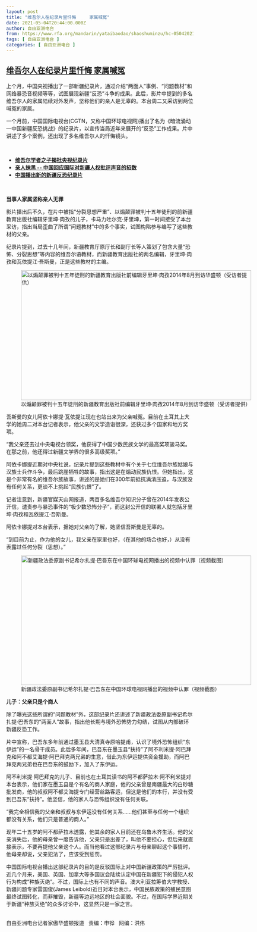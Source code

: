 ```yaml
---
layout: post
title: "维吾尔人在纪录片里忏悔     家属喊冤"
date: 2021-05-04T20:44:00.000Z
author: 自由亚洲电台
from: https://www.rfa.org/mandarin/yataibaodao/shaoshuminzu/hc-05042021113045.html
tags: [ 自由亚洲电台 ]
categories: [ 自由亚洲电台 ]
---
```

<!--1620161040000-->
[维吾尔人在纪录片里忏悔     家属喊冤](https://www.rfa.org/mandarin/yataibaodao/shaoshuminzu/hc-05042021113045.html)
------

<div>
<p></p><p>上个月，中国央视播出了一部新疆纪录片，通过介绍“两面人”事例、“问题教材”和网络暴恐音视频等等，试图展现新疆“反恐”斗争的成果。此后，影片中提到的多名维吾尔人的家属陆续对外发声，坚称他们的亲人是无辜的。本台周二又采访到两位喊冤的家属。<span></span></p><p><span>一个月前，中国国际电视台</span><span>(CGTN</span><span>，</span><span>又称中国环球电视网</span><span>)</span><span>播出</span><span>了名为《暗流涌动—中国新疆反恐挑战》的纪录片，以宣传当局近年来展开的“反恐”工作成果。片中讲述了多个案例，还出现了多名维吾尔人的</span><span>忏悔镜头</span><span>。</span></p><p><br/></p><ul><li><a href="https://www.rfa.org/mandarin/yataibaodao/shaoshuminzu/hc-04072021132836.html"><strong>维吾尔学者之子揭批央视纪录片</strong></a></li><li><a href="https://www.rfa.org/mandarin/yataibaodao/shaoshuminzu/rc-04132021101550.html"><strong>亲人抹黑 -- 中国回应国际对新疆人权批评声音的招数</strong></a></li><li><strong><a href="https://www.rfa.org/mandarin/Xinwen/5-03302021121216.html">中国播出新的新疆反恐纪录片</a></strong></li></ul><p><br/></p><p><span></span><strong><span>当事人家属坚称亲人无罪</span></strong></p><p><span>影片播出后不久，在片中被指“分裂思想严重”、以煽颠罪被判十五年徒刑的前新疆教育出版社编辑牙里坤·肉孜的儿子，</span><span>卡马力吐尔克·牙里坤，第一时间</span><span>接受了本台采访，指出当局歪曲了所谓“问题教材”中的多个事实，试图构陷参与编写了这些教材的父亲。</span></p><p><span></span><span>纪录片提到，过去十几年间，新疆教育厅原厅长和副厅长等人策划了包含大量“恐怖、分裂思想”等内容的维吾尔语教材，而新疆教育出版社的两名编辑，牙里坤·肉孜和瓦依提江·吾斯曼，正是这些教材的主编。</span></p><p><span><figure class="image-richtext image-inline captioned" style="width:620px;"><img alt="以煽颠罪被判十五年徒刑的新疆教育出版社前编辑牙里坤·肉孜2014年8月到访华盛顿（受访者提供）" height="349" src="https://www.rfa.org/mandarin/yataibaodao/shaoshuminzu/hc-05042021113045.html/hc0504d.jpg/@@images/5a962752-52f2-4632-a97d-49e3b80991e5.jpeg" title="hc0504d.jpg" width="620"/><figcaption class="image-caption">以煽颠罪被判十五年徒刑的新疆教育出版社前编辑牙里坤·肉孜2014年8月到访华盛顿（受访者提供）</figcaption><small></small></figure></span></p><p><span></span><span>吾斯曼的女儿阿依卡娜提·瓦依提江</span><span>现在也站出来为父亲喊冤。目前在土耳其上大学的她</span><span>周二对本台记者表示，他父亲的文学造诣很深，还获过多个国家和地方奖项。</span></p><p><span></span><span>“我父亲还去过中央电视台领奖，他获得了中国少数民族文学的最高奖项骏马奖。在那之前，他还得过新疆文学界的很多高级奖项。”</span></p><p><span></span><span>阿依卡娜提近期对中央社说，纪录片提到这些教材中有个关于七位维吾尔族姑娘与汉族士兵作斗争，最后跳崖牺牲的故事，指出这是在煽动民族仇恨。但她指出，这是个非常有名的维吾尔族故事，讲述的是她们在</span><span>300</span><span>年前抵抗满清压迫，与汉族没有任何关系，更谈不上挑起“民族仇恨”了。</span></p><p><span></span><span>记者注意到，新疆官媒天山网报道，两百多名维吾尔知识分子曾在</span><span>2014</span><span>年发表公开信，谴责参与暴恐事件的“极少数恐怖分子”，而这封公开信的联署人就包括牙里坤·肉孜和瓦依提江·吾斯曼。</span></p><p><span></span><span>阿依卡娜提对本台表示，据她对父亲的了解，她坚信吾斯曼是无辜的。</span></p><p><span></span><span>“到目前为止，作为他的女儿，我父亲在家里也好，（在其他的场合也好，）从没有表露过任何分裂（思想）。”</span></p><p><span><figure class="image-richtext image-inline captioned" style="width:620px;"><img alt="新疆政法委原副书记希尔扎提·巴吾东在中国环球电视网播出的视频中认罪（视频截图）" height="348" src="https://www.rfa.org/mandarin/yataibaodao/shaoshuminzu/hc-05042021113045.html/hc0504e.jpg/@@images/c8aafa92-f7d2-4533-ace9-9f7c75cde404.jpeg" title="hc0504e.jpg" width="620"/><figcaption class="image-caption">新疆政法委原副书记希尔扎提·巴吾东在中国环球电视网播出的视频中认罪（视频截图）</figcaption><small></small></figure></span></p><p><span></span><strong><span>儿子：父亲只是个商人</span></strong></p><p><span>除了曝光这些所谓的“问题教材”外，这部纪录片还讲述了新疆政法委原副书记希尔扎提·巴吾东的“两面人”故事，指出他长期与境外恐怖势力勾结，试图从内部破环新疆反恐工作。</span></p><p><span></span><span>片中宣称，巴吾东多年前通过墨玉县大清真寺原哈提甫，认识了境外恐怖组织“东伊运”的一名骨干成员。此后多年间，巴吾东在墨玉县“扶持”了阿不利米提·阿巴拜克和阿不都艾海提·阿巴拜克两兄弟的生意，借此为东伊运提供资金援助，而阿巴拜克两兄弟也在巴吾东的鼓励下，加入了东伊运。</span></p><p><span></span><span>阿不利米提·阿巴拜克的儿子、目前也在土耳其读书的阿不都萨拉木·阿不利米提对本台表示，他们家在墨玉县是个有名的商人家庭，他的父亲曾是南疆最大的白砂糖批发商，他的叔叔阿不都艾海提专门经营丝路客运，但这是他们的本行，并没有受到巴吾东“扶持”。他坚信，他的家人与恐怖组织没有任何关联。</span></p><p><span></span><span>“我完全相信我的父亲和叔叔与东伊运没有任何关系</span><span>……</span><span>他们甚至与任何一个组织都没有关系，他们只是普通的商人。”</span></p><p><span></span><span>现年二十五</span><span></span><span>岁的阿不都萨拉木透露，他其余的家人目前还在乌鲁木齐生活。他的父亲消失后，他的母亲曾一度告诉他，父亲只是出差了，叫他不要担心，但后来就直接表示，不要再提他父亲这个人。而当他看过这部纪录片与母亲聊起这个事情时，他母亲却说，父亲犯法了，应该受到惩罚。</span></p><p><span><span>中国国际电视台播出这部纪录片的目的是反驳国际上对中国新疆政策的严厉批评。</span>近几个月来，美国、英国、加拿大等多国议会陆续认定中国在新疆犯下的侵犯人权行为构成“种族灭绝”。不过，国际上也有不同的声音。澳大利亚拉筹伯大学教授、新疆问题专家雷国俊</span><span>(James Leibold)</span><span>近日对本台表示，中国民族政策的殖民意图最终试图转化，而非摧毁，新疆等边远地区的社会面貌。不过，在国际学界近期关于新疆“种族灭绝”的众多讨论中，这显然只是一家之言。</span></p><p><br/>自由亚洲电台记者家傲华盛顿报道   责编：申铧   网编：洪伟</p>
</div>

